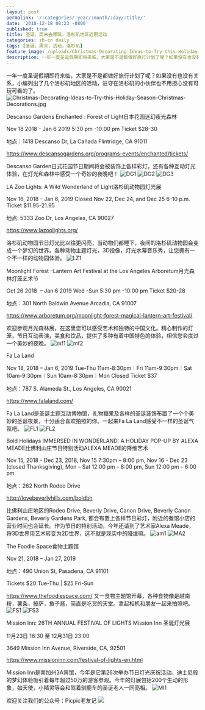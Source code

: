 ```yaml
---
layout: post
permalink: '/:categories/:year/:month/:day/:title/'
date: '2018-12-18 08:23 -0800'
published: true
title: 圣诞、周末去哪玩，洛杉矶地区近期活动
categories: zh-cn daily
tags: [圣诞，周末，活动，洛杉矶]
feature_image: /uploads/Christmas-Decorating-Ideas-to-Try-this-Holiday-Season-Christmas-Decorations.jpg
description: 一年一度圣诞假期即将来临，大家是不是都做好旅行计划了呢？如果没有也没有关系，小编列出了几个洛杉矶地区的活动，驻守在洛杉矶的小伙伴也不用担心没有可玩可看的了。
---
```

一年一度圣诞假期即将来临，大家是不是都做好旅行计划了呢？如果没有也没有关系，小编列出了几个洛杉矶地区的活动，驻守在洛杉矶的小伙伴也不用担心没有可玩可看的了。
![Christmas-Decorating-Ideas-to-Try-this-Holiday-Season-Christmas-Decorations.jpg]({{site.baseurl}}/uploads/Christmas-Decorating-Ideas-to-Try-this-Holiday-Season-Christmas-Decorations.jpg)


Descanso Gardens Enchanted : Forest of Light日本花园迷幻夜光森林

Nov 18 2018 - Jan 6 2019 5:30 pm -10:00 pm Ticket $28-30

地点：1418 Descanso Dr, La Cañada Flintridge, CA 91011

https://www.descansogardens.org/programs-events/enchanted/tickets/

Descanso Garden日式花园节日期间将会被装饰上各样彩灯，还有各种互动灯光体验，在灯光和森林中感受一个奇妙的夜晚吧！
![DG1]({{site.baseurl}}/uploads/IMG_5117.JPG)
![DG2]({{site.baseurl}}/uploads/IMG_5044.JPG)
![DG3]({{site.baseurl}}/uploads/IMG_4846.JPG)



LA Zoo Lights: A Wild Wonderland of Light洛杉矶动物园灯光展

Nov 16, 2018 – Jan 6, 2019 Closed Nov 22, Dec 24, and Dec 25 6-10 p.m. Ticket $11.95-21.95

地点: 5333 Zoo Dr, Los Angeles, CA 90027

https://www.lazoolights.org/

洛杉矶动物园节日灯光比以往更闪亮，当动物们都睡下，夜间的洛杉矶动物园会变成一个梦幻的世界。各种动物主题灯光，3D投像，灯光水幕音乐秀，让您拥有一个不一样的动物园体验。
![LZ1]({{site.baseurl}}/uploads/header_lazoolights.jpg)


Moonlight Forest –Lantern Art Festival at the Los Angeles Arboretum月光森林灯笼艺术节

Oct 26 2018  – Jan 6 2019 Wed -Sun 5:30 pm -10:00 pm Ticket $20-28

地点：301 North Baldwin Avenue Arcadia, CA 91007

https://www.arboretum.org/moonlight-forest-magical-lantern-art-festival/

欢迎参观月光森林展，在这里您可以感受艺术和独特的中国文化。精心制作的灯笼，节日互动表演，美食和饮品，提供了多种有着中国特色的体验，相信您会度过一个美妙的夜晚。
![mf1]({{site.baseurl}}/uploads/moonlight-forest-lantern-display-e1537822112232.jpg)
![mf2]({{site.baseurl}}/uploads/Moonlight-Forest-Festival-1-945x596.jpg)



Fa La Land

Nov 18, 2018 – Jan 6, 2019 Tue-Thu 11am-8:30pm｜Fri 11am-9:30pm｜Sat 10am-9:30pm｜Sun 10am-8:30pm｜Mon Closed Ticket $37

地点：787 S. Alameda St., Los Angeles, CA 90021

https://www.falaland.com/

Fa La Land是圣诞主题互动博物馆，礼物糖果及各样的圣诞装饰布置了一个个美妙的圣诞夜景，十分适合喜欢拍照的你。一起来Fa La Land感受不一样的圣诞气氛吧。
![FL1]({{site.baseurl}}/uploads/IMG_2388.jpg)
![FL2]({{site.baseurl}}/uploads/IMG_2389.jpg)



Bold Holidays IMMERSED IN WONDERLAND: A HOLIDAY POP-UP BY ALEXA MEADE比佛利山庄节日特别活动ALEXA MEADE的降维艺术

Nov 15, 2018 - Dec 23, 2018, Nov 15 7:30pm – 8:00 pm, Nov 16 - Dec 23 (closed Thanksgiving), Mon – Sat 12:00 pm – 8:00 pm, Sun 12:00 pm – 6:00 pm

地点：262 North Rodeo Drive

http://lovebeverlyhills.com/boldbh

比佛利山庄地区的Rodeo Drive, Beverly Drive, Canon Drive, Beverly Canon Gardens, Beverly Gardens Park, 都会布置上各样节日彩灯，附近的餐馆小店的营业时间也会延长。作为节日的特别活动，今年还请到了艺术家Alexa Meade，将3D世界用艺术转变为2D世界，这不就是现实中的降维嘛。
![am1]({{site.baseurl}}/uploads/_d4q4372_1.jpg)
![MA2]({{site.baseurl}}/uploads/AlexaMeadBOLD2018_Credit_LLawson-1-1800x1244.jpg)



The Foodie Space食物主题馆

Nov 21, 2018 – Jan 27, 2019

地点：490 Union St, Pasadena, CA 91101

Tickets $20 Tue-Thu | $25 Fri-Sun

https://www.thefoodiespace.com/
又一食物主题馆开幕，各种食物像是越南粉，薯条，披萨，鱼子酱，简直是吃货的天堂。拿起相机和朋友一起来拍照吧。
![FS1]({{site.baseurl}}/uploads/unnamed.jpg)
![FS3]({{site.baseurl}}/uploads/img_5103.jpg)



Mission Inn: 26TH ANNUAL FESTIVAL OF LIGHTS Mission Inn 圣诞灯光展

11月23日 16:30 至 12月31日 23:00

3649 Mission Inn Avenue, Riverside, CA, 92501

https://www.missioninn.com/festival-of-lights-en.html

Mission Inn是南加州3A宾馆，今年是它第26次举办节日灯光庆祝活动。迪士尼般的梦幻体验吸引着每年超过50万的游客参观。今年的灯展包括200个生动的形象，如天使，小精灵等会和驾着驯鹿车的圣诞老人一同亮相。
![MI1]({{site.baseurl}}/uploads/image.jpg)

欢迎关注我们的公众号：Picpic老友记
![]({{site.baseurl}}/uploads/WeChat%20Image_20181218235917.png)
